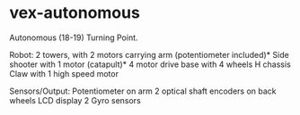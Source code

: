 # vex-autonomous

Autonomous (18-19) Turning Point.

Robot: 2 towers, with 2 motors carrying arm (potentiometer included)*
       Side shooter with 1 motor (catapult)*
       4 motor drive base with 4 wheels
       H chassis
       Claw with 1 high speed motor 
       
Sensors/Output: Potentiometer on arm
         2 optical shaft encoders on back wheels
         LCD display
         2 Gyro sensors
       
